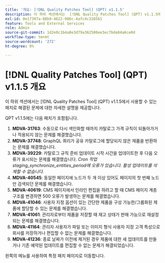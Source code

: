```yaml
---
title: '개요: [!DNL Quality Patches Tool] (QPT) v1.1.5'
description: 이 하위 섹션에서는  [!DNL Quality Patches Tool] (QPT) v1.1.5에서 사용할 수 있는 패치로 해결된 문제에 대한 자세한 설명을 제공합니다.
exl-id: 0e17397a-88b9-4622-986c-4afc4c328561
feature: Tools and External Services
role: Admin
source-git-commit: 1d2e0c1b4a8e3d79a362500ee3ec7bde84a6ce0d
workflow-type: tm+mt
source-wordcount: '272'
ht-degree: 0%

---
```


# [!DNL Quality Patches Tool] (QPT) v1.1.5 개요

이 하위 섹션에서는 [!DNL Quality Patches Tool] (QPT) v1.1.5에서 사용할 수 있는 패치로 해결된 문제에 대한 자세한 설명을 제공합니다.

QPT v1.1.5에는 다음 패치가 포함됩니다.

1. **MDVA-31763**: 수동으로 다시 색인화할 때까지 카탈로그 가격 규칙이 되돌아가거나 적용되지 않는 문제를 해결했습니다.
1. **MDVA-37748**: GraphQL 쿼리가 공유 카탈로그에 할당되지 않은 제품을 반환하는 문제를 해결했습니다.
1. **MDVA-39229**: 카탈로그 규칙 준비 업데이트 시작 시간을 업데이트한 후 다음 오류가 표시되는 문제를 해결했습니다. *Cron 작업 staging_synchronize_entities_period에 오류가 있습니다. 활성 업데이트를 삭제할 수 없습니다.*
1. **MDVA-40545**: 동일한 페이지에 노드가 두 개 이상 있어도 페이지의 첫 번째 노드만 검색되던 문제를 해결했습니다.
1. **MDVA-40619**: CMS 페이지에서 인라인 편집을 하려고 할 때 CMS 페이지 계층 구조를 변경하면 500 오류가 발생하는 문제를 해결했습니다.
1. **MDVA-41046**: 사용자 지정 옵션이 있는 간단한 제품을 구성 가능한/그룹화된 제품에 할당할 수 있는 문제를 해결했습니다.
1. **MDVA-41061**: 관리자로부터 제품을 저장할 때 재고 상태가 판매 가능으로 재설정되는 문제를 해결했습니다.
1. **MDVA-41164**: 관리자 사용자가 파일 또는 이미지 형식 사용자 지정 고객 특성으로 회사를 저장하거나 편집할 수 없는 문제를 해결했습니다.
1. **MDVA-41236**: 종료 날짜가 이전에 제거된 경우 제품에 대한 새 업데이트를 만들거나 기존 예약된 업데이트를 편집할 수 없는 문제가 해결되었습니다.

왼쪽의 메뉴를 사용하여 특정 패치 페이지로 이동합니다.
